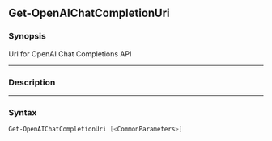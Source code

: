 Get-OpenAIChatCompletionUri
---------------------------




### Synopsis
Url for OpenAI Chat Completions API



---


### Description


---


### Syntax
```PowerShell
Get-OpenAIChatCompletionUri [<CommonParameters>]
```
